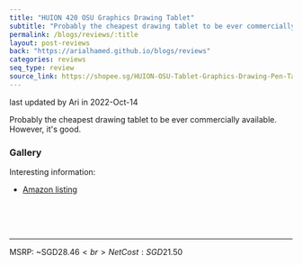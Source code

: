 ```yaml
---
title: "HUION 420 OSU Graphics Drawing Tablet"
subtitle: "Probably the cheapest drawing tablet to be ever commercially available."
permalink: /blogs/reviews/:title
layout: post-reviews
back: "https://arialhamed.github.io/blogs/reviews"
categories: reviews
seq_type: review
source_link: https://shopee.sg/HUION-OSU-Tablet-Graphics-Drawing-Pen-Tablet-420-(4-x-2.23-)-i.290050563.7545508412
---
```


<timestamp>last updated by Ari in 2022-Oct-14</timestamp>

Probably the cheapest drawing tablet to be ever commercially available. However, it's good. 

### Gallery

Interesting information:
- <a href="https://www.amazon.com/Huion-Inches-Tablet-Graphics-Drawing/dp/B00DTPYWBG">Amazon listing</a>

<br><br><br><hr>
MSRP: ~SGD$28.46<br>
Net Cost: SGD$21.50
